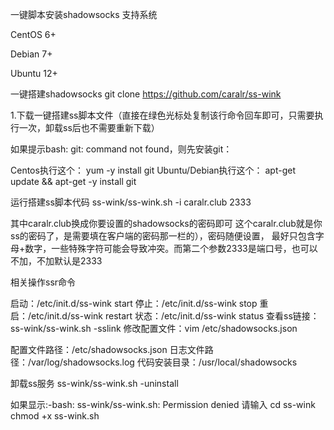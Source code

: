 一键脚本安装shadowsocks
支持系统

CentOS 6+

Debian 7+

Ubuntu 12+

一键搭建shadowsocks
git clone https://github.com/caralr/ss-wink

1.下载一键搭建ss脚本文件（直接在绿色光标处复制该行命令回车即可，只需要执行一次，卸载ss后也不需要重新下载）


如果提示bash: git: command not found，则先安装git：


Centos执行这个： yum -y install git
Ubuntu/Debian执行这个： apt-get update && apt-get -y install git

运行搭建ss脚本代码
ss-wink/ss-wink.sh -i caralr.club 2333

其中caralr.club换成你要设置的shadowsocks的密码即可 
这个caralr.club就是你ss的密码了，是需要填在客户端的密码那一栏的），密码随便设置，
最好只包含字母+数字，一些特殊字符可能会导致冲突。而第二个参数2333是端口号，也可以不加，不加默认是2333

相关操作ssr命令

启动：/etc/init.d/ss-wink start
停止：/etc/init.d/ss-wink stop
重启：/etc/init.d/ss-wink restart
状态：/etc/init.d/ss-wink status
查看ss链接：ss-wink/ss-wink.sh -sslink
修改配置文件：vim /etc/shadowsocks.json

配置文件路径：/etc/shadowsocks.json
日志文件路径：/var/log/shadowsocks.log
代码安装目录：/usr/local/shadowsocks


卸载ss服务
ss-wink/ss-wink.sh -uninstall

如果显示:-bash: ss-wink/ss-wink.sh: Permission denied
请输入
cd ss-wink
chmod +x ss-wink.sh
